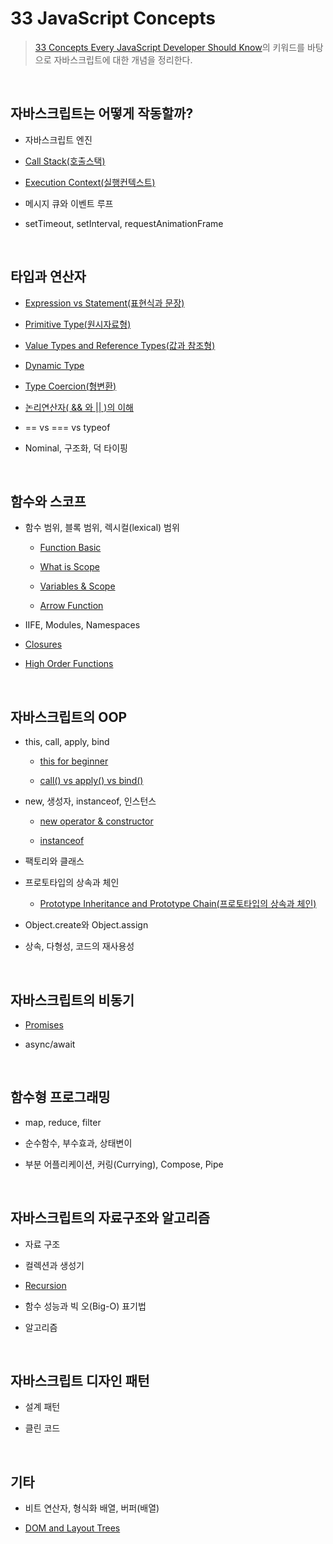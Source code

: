 # 33 JavaScript Concepts

> [33 Concepts Every JavaScript Developer Should Know](https://github.com/leonardomso/33-js-concepts)의 키워드를 바탕으로 자바스크립트에 대한 개념을 정리한다.

<br />

## 자바스크립트는 어떻게 작동할까?

- 자바스크립트 엔진

- [Call Stack(호출스택)](./33concepts/callstack.md)

- [Execution Context(실행컨텍스트)](./33concepts/execution-context.md)

- 메시지 큐와 이벤트 루프

- setTimeout, setInterval, requestAnimationFrame

<br />

## 타입과 연산자

- [Expression vs Statement(표현식과 문장)](./33concepts/expression&statement.md)

- [Primitive Type(원시자료형)](./33concepts/primitivetype.md)

- [Value Types and Reference Types(값과 참조형)](./33concepts/valueType-vs-referenceType.md)

- [Dynamic Type](./33concepts/dynamicType.md)

- [Type Coercion(형변환)](./33concepts/coercion.md)

- [논리연산자( && 와 || )의 이해](./33concepts/logical_operator.md)

- == vs === vs typeof

- Nominal, 구조화, 덕 타이핑

<br />

## 함수와 스코프

- 함수 범위, 블록 범위, 렉시컬(lexical) 범위

  - [Function Basic](./33concepts/function_basic.md)

  - [What is Scope](./33concepts/scope.md)

  - [Variables & Scope](./33concepts/variables_scope_hoisting.md)

  - [Arrow Function](./33concepts/arrowfunction.md)

- IIFE, Modules, Namespaces

- [Closures](./33concepts/closure.md)

- [High Order Functions](./33concepts/highOrderFunctions.md)

<br />

## 자바스크립트의 OOP

- this, call, apply, bind

  - [this for beginner](./33concepts/this.md)

  - [call() vs apply() vs bind()](./33concepts/call_apply_bind.md)

- new, 생성자, instanceof, 인스턴스

  - [new operator & constructor](./33concepts/constructor.md)

  - [instanceof](./33concepts/instanceof.md)

- 팩토리와 클래스

- 프로토타입의 상속과 체인

  - [Prototype Inheritance and Prototype Chain(프로토타입의 상속과 체인)](./33concepts/prototype.md)

- Object.create와 Object.assign

- 상속, 다형성, 코드의 재사용성

<br />

## 자바스크립트의 비동기

- [Promises](./33concepts/promises.md)

- async/await

<br />

## 함수형 프로그래밍

- map, reduce, filter

- 순수함수, 부수효과, 상태변이

- 부분 어플리케이션, 커링(Currying), Compose, Pipe

<br />

## 자바스크립트의 자료구조와 알고리즘

- 자료 구조

- 컬렉션과 생성기

- [Recursion](./33concepts/recursion.md)

- 함수 성능과 빅 오(Big-O) 표기법

- 알고리즘

<br />

## 자바스크립트 디자인 패턴

- 설계 패턴

- 클린 코드

<br />

## 기타

- 비트 연산자, 형식화 배열, 버퍼(배열)

- [DOM and Layout Trees](./33concepts/DOM.md)
